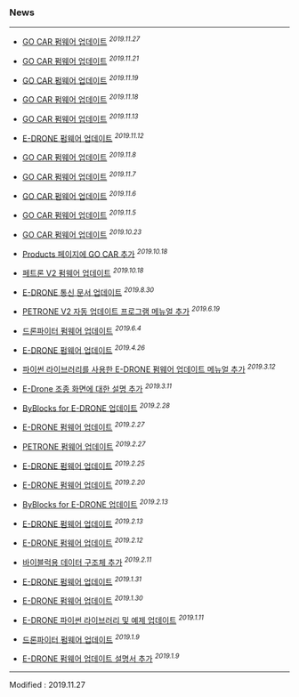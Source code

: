 ### News

---

- <a href="/documents/kr/products/e_drive/log/updates/firmware/#heading-20191127">GO CAR 펌웨어 업데이트</a> <sup><i>2019.11.27</i></sup><br>

- <a href="/documents/kr/products/e_drive/log/updates/firmware/#heading-20191121">GO CAR 펌웨어 업데이트</a> <sup><i>2019.11.21</i></sup><br>

- <a href="/documents/kr/products/e_drive/log/updates/firmware/#heading-20191119">GO CAR 펌웨어 업데이트</a> <sup><i>2019.11.19</i></sup><br>

- <a href="/documents/kr/products/e_drive/log/updates/firmware/#heading-20191118">GO CAR 펌웨어 업데이트</a> <sup><i>2019.11.18</i></sup><br>

- <a href="/documents/kr/products/e_drive/log/updates/firmware/#heading-20191113">GO CAR 펌웨어 업데이트</a> <sup><i>2019.11.13</i></sup><br>

- <a href="/documents/kr/products/e_drone/log/updates/firmware/#heading-20191112">E-DRONE 펌웨어 업데이트</a> <sup><i>2019.11.12</i></sup><br>

- <a href="/documents/kr/products/e_drive/log/updates/firmware/#heading-2019118">GO CAR 펌웨어 업데이트</a> <sup><i>2019.11.8</i></sup><br>

- <a href="/documents/kr/products/e_drive/log/updates/firmware/#heading-2019117">GO CAR 펌웨어 업데이트</a> <sup><i>2019.11.7</i></sup><br>

- <a href="/documents/kr/products/e_drive/log/updates/firmware/#heading-2019116">GO CAR 펌웨어 업데이트</a> <sup><i>2019.11.6</i></sup><br>

- <a href="/documents/kr/products/e_drive/log/updates/firmware/#heading-2019115">GO CAR 펌웨어 업데이트</a> <sup><i>2019.11.5</i></sup><br>

- <a href="/documents/kr/products/e_drive/log/updates/firmware/#heading-20191023">GO CAR 펌웨어 업데이트</a> <sup><i>2019.10.23</i></sup><br>

- <a href="/documents/kr/products/e_drive/">Products 페이지에 GO CAR 추가</a> <sup><i>2019.10.18</i></sup><br>

- <a href="/documents/kr/products/petrone_v2/log/updates/firmware/#heading-20181018">페트론 V2 펌웨어 업데이트</a> <sup><i>2019.10.18</i></sup><br>

- <a href="/documents/kr/products/e_drone/protocol/">E-DRONE 통신 문서 업데이트</a> <sup><i>2019.8.30</i></sup><br>

- <a href="/documents/kr/products/petrone_v2/manual/update/drone2autoupdaterlight">PETRONE V2 자동 업데이트 프로그램 메뉴얼 추가</a> <sup><i>2019.6.19</i></sup><br>

- <a href="/documents/kr/products/dronefighter2017/log/updates/firmware/#heading-201964">드론파이터 펌웨어 업데이트</a> <sup><i>2019.6.4</i></sup><br>

- <a href="/documents/kr/products/e_drone/log/updates/firmware/#heading-2019426">E-DRONE 펌웨어 업데이트</a> <sup><i>2019.4.26</i></sup><br>

- <a href="/documents/kr/products/e_drone/manual/update/python/">파이썬 라이브러리를 사용한 E-DRONE 펌웨어 업데이트 메뉴얼 추가</a> <sup><i>2019.3.12</i></sup><br>

- <a href="/documents/kr/products/e_drone/manual/user/#heading-22-%EC%A1%B0%EC%A2%85-%ED%99%94%EB%A9%B4-%EC%84%B8%EB%B6%80-%EA%B5%AC%EC%84%B1">E-Drone 조종 화면에 대한 설명 추가</a> <sup><i>2019.3.11</i></sup><br>

- <a href="/documents/kr/products/e_drone/log/updates/byblocks/#heading-2019228">ByBlocks for E-DRONE 업데이트</a> <sup><i>2019.2.28</i></sup><br>

- <a href="/documents/kr/products/e_drone/log/updates/firmware/#heading-2019227">E-DRONE 펌웨어 업데이트</a> <sup><i>2019.2.27</i></sup><br>

- <a href="/documents/kr/products/petrone/log/updates/firmware/#heading-2019227">PETRONE 펌웨어 업데이트</a> <sup><i>2019.2.27</i></sup><br>

- <a href="/documents/kr/products/e_drone/log/updates/firmware/#heading-2019225">E-DRONE 펌웨어 업데이트</a> <sup><i>2019.2.25</i></sup><br>

- <a href="/documents/kr/products/e_drone/log/updates/firmware/#heading-2019220">E-DRONE 펌웨어 업데이트</a> <sup><i>2019.2.20</i></sup><br>

- <a href="/documents/kr/products/e_drone/log/updates/byblocks/#heading-2019213">ByBlocks for E-DRONE 업데이트</a> <sup><i>2019.2.13</i></sup><br>

- <a href="/documents/kr/products/e_drone/log/updates/firmware/#heading-2019213">E-DRONE 펌웨어 업데이트</a> <sup><i>2019.2.13</i></sup><br>

- <a href="/documents/kr/products/e_drone/log/updates/firmware/#heading-2019212">E-DRONE 펌웨어 업데이트</a> <sup><i>2019.2.12</i></sup><br>

- <a href="/documents/kr/products/e_drone/protocol/05_structs/#Protocol_InformationAssembledForByBlocks">바이블럭용 데이터 구조체 추가</a> <sup><i>2019.2.11</i></sup><br>

- <a href="/documents/kr/products/e_drone/log/updates/firmware/#heading-2019131">E-DRONE 펌웨어 업데이트</a> <sup><i>2019.1.31</i></sup><br>

- <a href="/documents/kr/products/e_drone/log/updates/firmware/#heading-2019130">E-DRONE 펌웨어 업데이트</a> <sup><i>2019.1.30</i></sup><br>

- <a href="/documents/kr/products/e_drone/#Python">E-DRONE 파이썬 라이브러리 및 예제 업데이트</a> <sup><i>2019.1.11</i></sup><br>

- <a href="/documents/kr/products/dronefighter2017/log/updates/firmware/#heading-201919">드론파이터 펌웨어 업데이트</a> <sup><i>2019.1.9</i></sup><br>

- <a href="/documents/kr/products/e_drone/manual/update/drone4autoupdaterlight/">E-DRONE 펌웨어 업데이트 설명서 추가</a> <sup><i>2019.1.9</i></sup><br>

---


Modified : 2019.11.27
